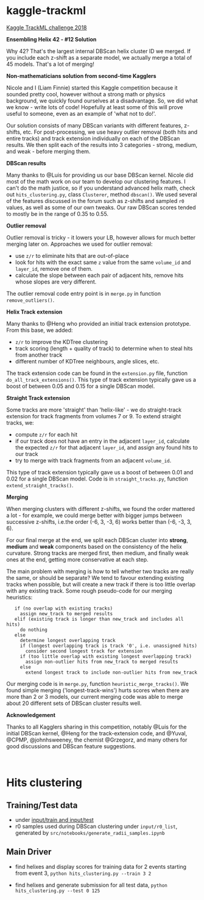# kaggle-trackml
[Kaggle TrackML challenge 2018](https://www.kaggle.com/c/trackml-particle-identification)

**Ensembling Helix 42 - #12 Solution**

Why 42? That's the largest internal DBScan helix cluster ID we merged. If you include each z-shift as a separate model, we actually merge a total of 45 models. That's a lot of merging!

**Non-mathematicians solution from second-time Kagglers**

Nicole and I (Liam Finnie) started this Kaggle competition because it sounded pretty cool, however without a strong math or physics background, we quickly found ourselves at a disadvantage. So, we did what we know - write lots of code! Hopefully at least some of this will prove useful to someone, even as an example of 'what not to do!'.

Our solution consists of many DBScan variants with different features, z-shifts, etc. For post-processing, we use heavy outlier removal (both hits and entire tracks) and track extension individually on each of the DBScan results. We then split each of the results into 3 categories - strong, medium, and weak - before merging them.

**DBScan results**

Many thanks to @Luis for providing us our base DBScan kernel. Nicole did most of the math work on our team to develop our clustering features. I can't do the math justice, so if you understand advanced helix math, check out `hits_clustering.py`, class `Clusterer`, method `dbscan()`. We used several of the features discussed in the forum such as z-shifts and sampled `r0` values, as well as some of our own tweaks. Our raw DBScan scores tended to mostly be in the range of 0.35 to 0.55.

**Outlier removal**

Outlier removal is tricky - it lowers your LB, however allows for much better merging later on. Approaches we used for outlier removal:
- use `z/r` to eliminate hits that are out-of-place
- look for hits with the exact same `z` value from the same `volume_id` and `layer_id`, remove one of them.
- calculate the slope between each pair of adjacent hits, remove hits whose slopes are very different.

The outlier removal code entry point is in `merge.py` in function `remove_outliers()`.

**Helix Track extension**

Many thanks to @Heng who provided an initial track extension prototype. From this base, we added:
- `z/r` to improve the KDTree clustering
- track scoring (length + quality of track) to determine when to steal hits from another track
- different number of KDTree neighbours, angle slices, etc.

The track extension code can be found in the `extension.py` file, function `do_all_track_extensions()`. This type of track extension typically gave us a boost of between 0.05 and 0.15 for a single DBScan model.

**Straight Track extension**

Some tracks are more 'straight' than 'helix-like' - we do straight-track extension for track fragments from volumes 7 or 9. To extend straight tracks, we:
- compute `z/r` for each hit
- if our track does not have an entry in the adjacent `layer_id`, calculate the expected `z/r` for that adjacent `layer_id`, and assign any found hits to our track
- try to merge with track fragments from an adjacent `volume_id`.
    
This type of track extension typically gave us a boost of between 0.01 and 0.02 for a single DBScan model. Code is in `straight_tracks.py`, function `extend_straight_tracks()`.

**Merging**

When merging clusters with different z-shifts, we found the order mattered a lot - for example, we could merge better with bigger jumps between successive z-shifts, i.e.the order (-6, 3, -3, 6) works better than (-6, -3, 3, 6).

For our final merge at the end, we split each DBScan cluster into **strong**, **medium** and **weak** components based on the consistency of the helix curvature. Strong tracks are merged first, then medium, and finally weak ones at the end, getting more conservative at each step.

The main problem with merging is how to tell whether two tracks are really the same, or should be separate? We tend to favour extending existing tracks when possible, but will create a new track if there is too little overlap with any existing track. Some rough pseudo-code for our merging heuristics:
```foreach new_track in new_tracks:
   if (no overlap with existing tracks)
     assign new_track to merged results
   elif (existing track is longer than new_track and includes all hits)
     do nothing
   else
     determine longest overlapping track
     if (longest overlapping track is track '0', i.e. unassigned hits)
       consider second longest track for extension
     if (too little overlap with existing longest overlapping track)
       assign non-outlier hits from new_track to merged results
     else
       extend longest track to include non-outlier hits from new_track
```

Our merging code is in `merge.py`, function `heuristic_merge_tracks()`. We found simple merging ('longest-track-wins') hurts scores when there are more than 2 or 3 models, our current merging code was able to merge about 20 different sets of DBScan cluster results well.


**Acknowledgement**

Thanks to all Kagglers sharing in this competition, notably @Luis for the initial DBScan kernel, @Heng for the track-extension code, and @Yuval, @CPMP, @johnhsweeney, the chemist @Grzegorz, and many others for good discussions and DBScan feature suggestions.

<br>

# Hits clustering

## Training/Test data
- under [input/train and input/test](https://www.kaggle.com/c/trackml-particle-identification/data)
- r0 samples used during DBScan clustering under `input/r0_list`, generated by `src/notebooks/generate_radii_samples.ipynb`

## Main Driver

- find helixes and display scores for training data for 2 events starting from event 3, `python hits_clustering.py --train 3 2`

- find helixes and generate submission for all test data, `python hits_clustering.py --test 0 125`
